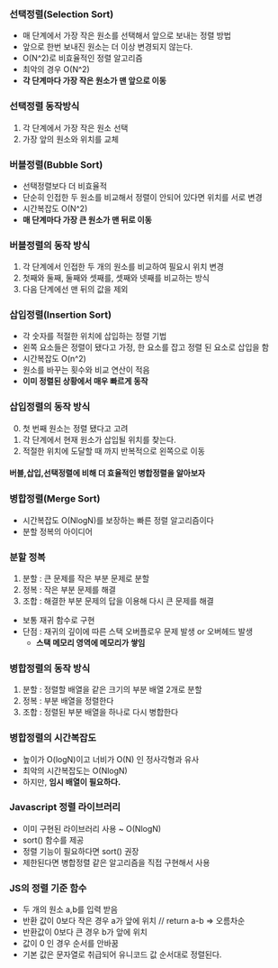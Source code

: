 ### 선택정렬(Selection Sort)
- 매 단계에서 가장 작은 원소를 선택해서 앞으로 보내는 정렬 방법
- 앞으로 한번 보내진 원소는 더 이상 변경되지 않는다.
- O(N^2)로 비효율적인 정렬 알고리즘
- 최악의 경우 O(N^2)
- **각 단계마다 가장 작은 원소가 맨 앞으로 이동**

### 선택정렬 동작방식
1. 각 단계에서 가장 작은 원소 선택
2. 가장 앞의 원소와 위치를 교체


### 버블정렬(Bubble Sort)
- 선택정렬보다 더 비효율적
- 단순히 인접한 두 원소를 비교해서 정렬이 안되어 있다면 위치를 서로 변경
- 시간복잡도 O(N^2)
- **매 단계마다 가장 큰 원소가 맨 뒤로 이동**

### 버블정렬의 동작 방식
1. 각 단계에서 인접한 두 개의 원소를 비교하여 필요시 위치 변경
2. 첫째와 둘째, 둘째와 셋째를, 셋째와 넷째를 비교하는 방식
3. 다음 단계에선 맨 뒤의 값을 제외

### 삽입정렬(Insertion Sort)
- 각 숫자를 적절한 위치에 삽입하는 정렬 기법
- 왼쪽 요소들은 정렬이 됐다고 가정, 한 요소를 잡고 정렬 된 요소로 삽입을 함
- 시간복잡도 O(n^2)
- 원소를 바꾸는 횟수와 비교 연산이 적음
- **이미 정렬된 상황에서 매우 빠르게 동작**

### 삽입정렬의 동작 방식
0. 첫 번째 원소는 정렬 됐다고 고려
1. 각 단계에서 현재 원소가 삽입될 위치를 찾는다. 
2. 적절한 위치에 도달할 때 까지 반복적으로 왼쪽으로 이동

#### 버블,삽입,선택정렬에 비해 더 효율적인 병합정렬을 알아보자

### 병합정렬(Merge Sort)
- 시간복잡도 O(NlogN)를 보장하는 빠른 정렬 알고리즘이다
- 분할 정복의 아이디어

### 분할 정복
1. 분할 : 큰 문제를 작은 부분 문제로 분할
2. 정복 : 작은 부분 문제를 해결
3. 조합 : 해결한 부분 문제의 답을 이용해 다시 큰 문제를 해결
- 보통 재귀 함수로 구현
- 단점 : 재귀의 깊이에 따른 스택 오버플로우 문제 발생 or 오버헤드 발생
  - **스택 메모리 영역에 메모리가 쌓임**


### 병합정렬의 동작 방식
1. 분할 : 정렬할 배열을 같은 크기의 부분 배열 2개로 분할
2. 정복 : 부분 배열을 정렬한다
3. 조합 : 정렬된 부분 배열을 하나로 다시 병합한다

### 병합정렬의 시간복잡도
- 높이가 O(logN)이고 너비가 O(N) 인 정사각형과 유사
- 최악의 시간복잡도는 O(NlogN)
- 하지만, **임시 배열이 필요하다.**


### Javascript 정렬 라이브러리
- 이미 구현된 라이브러리 사용 ~ O(NlogN)
- sort() 함수를 제공
- 정렬 기능이 필요하다면 sort() 권장
- 제한된다면 병합정렬 같은 알고리즘을 직접 구현해서 사용

### JS의 정렬 기준 함수
- 두 개의 원소 a,b를 입력 받음
- 반환 값이 0보다 작은 경우 a가 앞에 위치 // return a-b => 오름차순
- 반환값이 0보다 큰 경우 b가 앞에 위치
- 값이 0 인 경우 순서를 안바꿈
- 기본 값은 문자열로 취급되어 유니코드 값 순서대로 정렬된다.